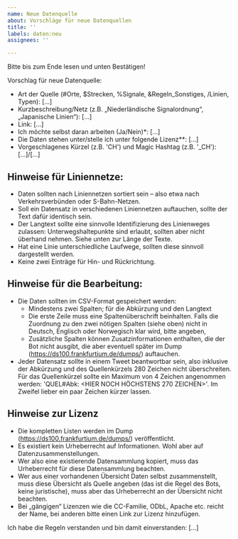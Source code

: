 ```yaml
---
name: Neue Datenquelle
about: Vorschläge für neue Datenquellen
title: ''
labels: daten:neu
assignees: ''

---
```


Bitte bis zum Ende lesen und unten Bestätigen!

Vorschlag für neue Datenquelle:
* Art der Quelle (\#Orte, $Strecken, %Signale, &Regeln_Sonstiges, /Linien, Typen): […]
* Kurzbeschreibung/Netz (z.B. „Niederländische Signalordnung“, „Japanische Linien“): […]
* Link: […]
* Ich möchte selbst daran arbeiten (Ja/Nein)*: […]
* Die Daten stehen unter/stelle ich unter folgende Lizenz**: […]
* Vorgeschlagenes Kürzel (z.B. 'CH') und Magic Hashtag (z.B. '\_CH'): […]/[…]

## Hinweise für Liniennetze:
- Daten sollten nach Liniennetzen sortiert sein – also etwa nach Verkehrsverbünden oder S-Bahn-Netzen.
- Soll ein Datensatz in verschiedenen Liniennetzen auftauchen, sollte der Text dafür identisch sein.
- Der Langtext sollte eine sinnvolle Identifizierung des Linienweges zulassen: Unterwegshaltepunkte sind erlaubt, sollten aber nicht überhand nehmen. Siehe unten zur Länge der Texte.
- Hat eine Linie unterschiedliche Laufwege, sollten diese sinnvoll dargestellt werden.
- Keine zwei Einträge für Hin- und Rückrichtung.

## Hinweise für die Bearbeitung:
- Die Daten sollten im CSV-Format gespeichert werden:
  - Mindestens zwei Spalten; für die Abkürzung und den Langtext
  - Die erste Zeile muss eine Spaltenüberschrift beinhalten. Falls die Zuordnung zu den zwei nötigen Spalten (siehe oben) nicht in Deutsch, Englisch oder Norwegisch klar wird, bitte angeben,
  - Zusätzliche Spalten können Zusatzinformationen enthalten, die der Bot nicht ausgibt, die aber eventuell später im Dump (https://ds100.frankfurtium.de/dumps/) auftauchen.
- Jeder Datensatz sollte in einem Tweet beantwortbar sein, also inklusive der Abkürzung und des Quellenkürzels 280 Zeichen nicht überschreiten. Für das Quellenkürzel sollte ein Maximum von 4 Zeichen angenommen werden: 'QUEL#Abk: <HIER NOCH HÖCHSTENS 270 ZEICHEN>'. Im Zweifel lieber ein paar Zeichen kürzer lassen.

## Hinweise zur Lizenz
- Die kompletten Listen werden im Dump (https://ds100.frankfurtium.de/dumps/) veröffentlicht.
- Es existiert kein Urheberrecht auf Informationen. Wohl aber auf Datenzusammenstellungen.
- Wer also eine existierende Datensammlung kopiert, muss das Urheberrecht für diese Datensammlung beachten.
- Wer aus einer vorhandenen Übersicht Daten selbst zusammenstellt, muss diese Übersicht als Quelle angeben (das ist die Regel des Bots, keine juristische), muss aber das Urheberrecht an der Übersicht nicht beachten.
- Bei „gängigen“ Lizenzen wie die CC-Familie, ODbL, Apache etc. reicht der Name, bei anderen bitte einen Link zur Lizenz hinzufügen.

Ich habe die Regeln verstanden und bin damit einverstanden: […]
